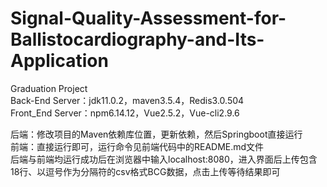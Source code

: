 # Signal-Quality-Assessment-for-Ballistocardiography-and-Its-Application
Graduation Project <br>
Back-End Server：jdk11.0.2，maven3.5.4，Redis3.0.504 <br>
Front_End Server：npm6.14.12，Vue2.5.2，Vue-cli2.9.6 <br>

后端：修改项目的Maven依赖库位置，更新依赖，然后Springboot直接运行 <br>
前端：直接运行即可，运行命令见前端代码中的README.md文件 <br>
后端与前端均运行成功后在浏览器中输入localhost:8080，进入界面后上传包含18行、以逗号作为分隔符的csv格式BCG数据，点击上传等待结果即可 <br>
